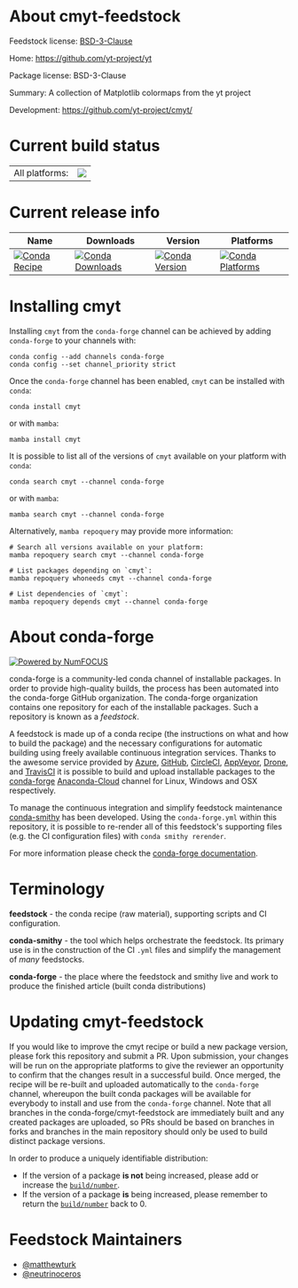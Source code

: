 About cmyt-feedstock
====================

Feedstock license: [BSD-3-Clause](https://github.com/conda-forge/cmyt-feedstock/blob/main/LICENSE.txt)

Home: https://github.com/yt-project/yt

Package license: BSD-3-Clause

Summary: A collection of Matplotlib colormaps from the yt project

Development: https://github.com/yt-project/cmyt/

Current build status
====================


<table><tr><td>All platforms:</td>
    <td>
      <a href="https://dev.azure.com/conda-forge/feedstock-builds/_build/latest?definitionId=14380&branchName=main">
        <img src="https://dev.azure.com/conda-forge/feedstock-builds/_apis/build/status/cmyt-feedstock?branchName=main">
      </a>
    </td>
  </tr>
</table>

Current release info
====================

| Name | Downloads | Version | Platforms |
| --- | --- | --- | --- |
| [![Conda Recipe](https://img.shields.io/badge/recipe-cmyt-green.svg)](https://anaconda.org/conda-forge/cmyt) | [![Conda Downloads](https://img.shields.io/conda/dn/conda-forge/cmyt.svg)](https://anaconda.org/conda-forge/cmyt) | [![Conda Version](https://img.shields.io/conda/vn/conda-forge/cmyt.svg)](https://anaconda.org/conda-forge/cmyt) | [![Conda Platforms](https://img.shields.io/conda/pn/conda-forge/cmyt.svg)](https://anaconda.org/conda-forge/cmyt) |

Installing cmyt
===============

Installing `cmyt` from the `conda-forge` channel can be achieved by adding `conda-forge` to your channels with:

```
conda config --add channels conda-forge
conda config --set channel_priority strict
```

Once the `conda-forge` channel has been enabled, `cmyt` can be installed with `conda`:

```
conda install cmyt
```

or with `mamba`:

```
mamba install cmyt
```

It is possible to list all of the versions of `cmyt` available on your platform with `conda`:

```
conda search cmyt --channel conda-forge
```

or with `mamba`:

```
mamba search cmyt --channel conda-forge
```

Alternatively, `mamba repoquery` may provide more information:

```
# Search all versions available on your platform:
mamba repoquery search cmyt --channel conda-forge

# List packages depending on `cmyt`:
mamba repoquery whoneeds cmyt --channel conda-forge

# List dependencies of `cmyt`:
mamba repoquery depends cmyt --channel conda-forge
```


About conda-forge
=================

[![Powered by
NumFOCUS](https://img.shields.io/badge/powered%20by-NumFOCUS-orange.svg?style=flat&colorA=E1523D&colorB=007D8A)](https://numfocus.org)

conda-forge is a community-led conda channel of installable packages.
In order to provide high-quality builds, the process has been automated into the
conda-forge GitHub organization. The conda-forge organization contains one repository
for each of the installable packages. Such a repository is known as a *feedstock*.

A feedstock is made up of a conda recipe (the instructions on what and how to build
the package) and the necessary configurations for automatic building using freely
available continuous integration services. Thanks to the awesome service provided by
[Azure](https://azure.microsoft.com/en-us/services/devops/), [GitHub](https://github.com/),
[CircleCI](https://circleci.com/), [AppVeyor](https://www.appveyor.com/),
[Drone](https://cloud.drone.io/welcome), and [TravisCI](https://travis-ci.com/)
it is possible to build and upload installable packages to the
[conda-forge](https://anaconda.org/conda-forge) [Anaconda-Cloud](https://anaconda.org/)
channel for Linux, Windows and OSX respectively.

To manage the continuous integration and simplify feedstock maintenance
[conda-smithy](https://github.com/conda-forge/conda-smithy) has been developed.
Using the ``conda-forge.yml`` within this repository, it is possible to re-render all of
this feedstock's supporting files (e.g. the CI configuration files) with ``conda smithy rerender``.

For more information please check the [conda-forge documentation](https://conda-forge.org/docs/).

Terminology
===========

**feedstock** - the conda recipe (raw material), supporting scripts and CI configuration.

**conda-smithy** - the tool which helps orchestrate the feedstock.
                   Its primary use is in the construction of the CI ``.yml`` files
                   and simplify the management of *many* feedstocks.

**conda-forge** - the place where the feedstock and smithy live and work to
                  produce the finished article (built conda distributions)


Updating cmyt-feedstock
=======================

If you would like to improve the cmyt recipe or build a new
package version, please fork this repository and submit a PR. Upon submission,
your changes will be run on the appropriate platforms to give the reviewer an
opportunity to confirm that the changes result in a successful build. Once
merged, the recipe will be re-built and uploaded automatically to the
`conda-forge` channel, whereupon the built conda packages will be available for
everybody to install and use from the `conda-forge` channel.
Note that all branches in the conda-forge/cmyt-feedstock are
immediately built and any created packages are uploaded, so PRs should be based
on branches in forks and branches in the main repository should only be used to
build distinct package versions.

In order to produce a uniquely identifiable distribution:
 * If the version of a package **is not** being increased, please add or increase
   the [``build/number``](https://docs.conda.io/projects/conda-build/en/latest/resources/define-metadata.html#build-number-and-string).
 * If the version of a package **is** being increased, please remember to return
   the [``build/number``](https://docs.conda.io/projects/conda-build/en/latest/resources/define-metadata.html#build-number-and-string)
   back to 0.

Feedstock Maintainers
=====================

* [@matthewturk](https://github.com/matthewturk/)
* [@neutrinoceros](https://github.com/neutrinoceros/)

